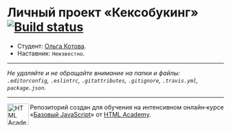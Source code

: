 # Личный проект «Кексобукинг» [![Build status][travis-image]][travis-url]

* Студент: [Ольга Котова](https://up.htmlacademy.ru/javascript/9/user/138410).
* Наставник: `Неизвестно`.

---

_Не удаляйте и не обращайте внимание на папки и файлы:_<br>
_`.editorconfig`, `.eslintrc`, `.gitattributes`, `.gitignore`, `.travis.yml`, `package.json`._

---

<a href="https://htmlacademy.ru/intensive/javascript"><img align="left" width="50" height="50" title="HTML Academy" src="https://up.htmlacademy.ru/static/img/intensive/javascript/logo-for-github.svg"></a>

Репозиторий создан для обучения на интенсивном онлайн‑курсе «[Базовый JavaScript](https://htmlacademy.ru/intensive/javascript)» от [HTML Academy](https://htmlacademy.ru).

[travis-image]: https://travis-ci.org/htmlacademy-javascript/138410-keksobooking.svg?branch=master
[travis-url]: https://travis-ci.org/htmlacademy-javascript/138410-keksobooking
